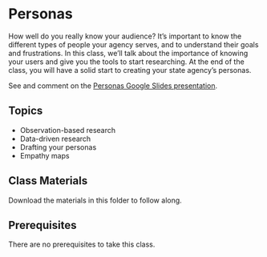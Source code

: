 # Personas
How well do you really know your audience? It’s important to know the different types of people your agency serves, and to understand their goals and frustrations. In this class, we’ll talk about the importance of knowing your users and give you the tools to start researching. At the end of the class, you will have a solid start to creating your state agency’s personas.

See and comment on the [Personas Google Slides presentation](https://docs.google.com/presentation/d/1yjXrIrGsfafsy7NPGe9k6r-rxr_wFHoKgkjqJzwg-uc/edit?usp=sharing).

## Topics
- Observation-based research
- Data-driven research
- Drafting your personas
- Empathy maps

## Class Materials
Download the materials in this folder to follow along.

## Prerequisites
There are no prerequisites to take this class.
